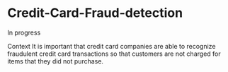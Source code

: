 # Credit-Card-Fraud-detection
In progress

Context
It is important that credit card companies are able to recognize fraudulent credit card transactions so that customers are not charged for items that they did not purchase.
